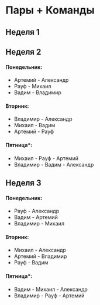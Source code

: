 # Пары + Команды

## Неделя 1



## Неделя 2

#### Понедельник:
- Артемий - Александр
- Рауф - Михаил
- Вадим - Владимир

#### Вторник:
- Владимир - Александр
- Михаил - Вадим
- Артемий - Рауф

#### Пятница*:
- Михаил - Рауф - Артемий
- Владимир - Вадим - Александр

## Неделя 3

#### Понедельник:
- Рауф - Александр
- Вадим - Артемий
- Владимир - Михаил

#### Вторник:
- Михаил - Александр
- Артемий - Владимир
- Рауф - Вадим

#### Пятница*:
- Вадим - Михаил - Александр
- Владимир - Рауф - Артемий 


